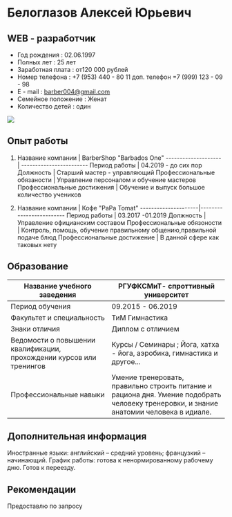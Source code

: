 # Белоглазов Алексей Юрьевич
## WEB - разработчик

* Год рождения : 02.06.1997
* Полных лет : 25 лет
* Заработная плата : от120 000 рублей
* Номер телефона : +7 (953) 440 - 80 11 доп. телефон =7 (999) 123 - 09 - 98
* E - mail : barber004@gmail.com
* Семейное положение : Женат
* Количество детей : один

![](IMG_20220524_000515_483.jpg)

## Опыт работы

1. Название компании |      BarberShop "Barbados One"
-------------------- | ------------------------
Период работы        |     04.2019 - до сих пор
Должность            | Старший мастер - управляющий
Профессиональные обязаности |  Управление персоналом и обучение мастеров
Профессиональные достижения | Обучение и выпуск большое количество учеников

2. Название компании |        Кофе "PaPa Tomat"
---------------------|-------------------------
Период работы        |       03.2017 -01.2019
Должность            |   Управление официанским составом 
Профессиональные обязоности |  Контроль, помощь, обучение правильному общению,правильной подаче блюд
Профессиональные достижение | В данной сфере как таковых нету


## Образование
Название учебного заведения |     РГУФКСМиТ- спроттивный университет
----------------------------|------------------
Период обучения | 09.2015 - 06.2019
Факультет и специальность |   ТиМ Гимнастика
Знаки отличия | Диплом с отличием
Ведомости о повышении квалификации, прохождении курсов или тренингов | Курсы / Семинары ; Йога, хатха - йога, аэробика, гимнастика и другое...
Профессиональные навыки |  Умение тренеровать, правильно строить питание и рациона дня. Умение подобрать человеку тренеровки, и знание анатомии человека в идиале.


## Дополнительная информация
 Иностранные языки: английский – средний уровень; французкий – начинающий.
График работы: готова к ненормированному рабочему дню. Готов к переезду.

## Рекомендации
Предоставлю по запросу
